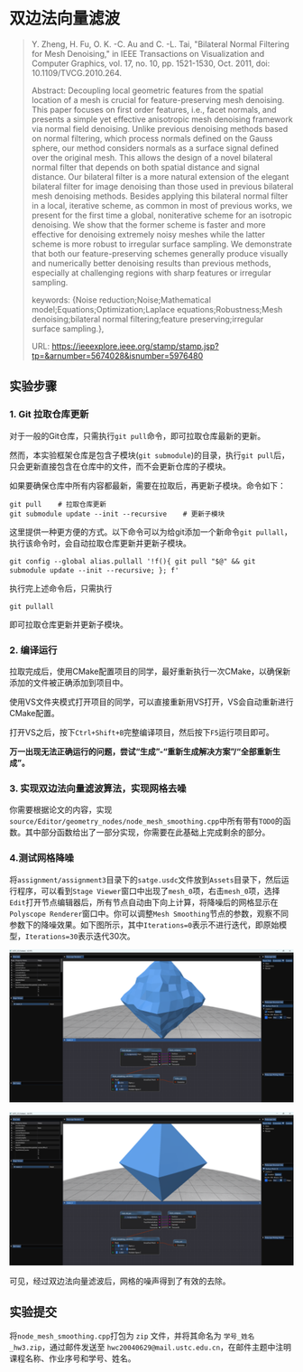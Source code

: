 # 双边法向量滤波

> Y. Zheng, H. Fu, O. K. -C. Au and C. -L. Tai, "Bilateral Normal Filtering for Mesh Denoising," in IEEE Transactions on Visualization and Computer Graphics, vol. 17, no. 10, pp. 1521-1530, Oct. 2011, doi: 10.1109/TVCG.2010.264.
> 
> Abstract: Decoupling local geometric features from the spatial location of a mesh is crucial for feature-preserving mesh denoising. This paper focuses on first order features, i.e., facet normals, and presents a simple yet effective anisotropic mesh denoising framework via normal field denoising. Unlike previous denoising methods based on normal filtering, which process normals defined on the Gauss sphere, our method considers normals as a surface signal defined over the original mesh. This allows the design of a novel bilateral normal filter that depends on both spatial distance and signal distance. Our bilateral filter is a more natural extension of the elegant bilateral filter for image denoising than those used in previous bilateral mesh denoising methods. Besides applying this bilateral normal filter in a local, iterative scheme, as common in most of previous works, we present for the first time a global, noniterative scheme for an isotropic denoising. We show that the former scheme is faster and more effective for denoising extremely noisy meshes while the latter scheme is more robust to irregular surface sampling. We demonstrate that both our feature-preserving schemes generally produce visually and numerically better denoising results than previous methods, especially at challenging regions with sharp features or irregular sampling.
> 
> keywords: {Noise reduction;Noise;Mathematical model;Equations;Optimization;Laplace equations;Robustness;Mesh denoising;bilateral normal filtering;feature preserving;irregular surface sampling.},
> 
> URL: https://ieeexplore.ieee.org/stamp/stamp.jsp?tp=&arnumber=5674028&isnumber=5976480




## 实验步骤

### 1. Git 拉取仓库更新

对于一般的Git仓库，只需执行`git pull`命令，即可拉取仓库最新的更新。

然而，本实验框架仓库是包含子模块(`git submodule`)的目录，执行`git pull`后，只会更新直接包含在仓库中的文件，而不会更新仓库的子模块。

如果要确保仓库中所有内容都最新，需要在拉取后，再更新子模块。命令如下：

```shell
git pull    # 拉取仓库更新
git submodule update --init --recursive    # 更新子模块
```

这里提供一种更方便的方式。以下命令可以为给git添加一个新命令`git pullall`，执行该命令时，会自动拉取仓库更新并更新子模块。

```shell
git config --global alias.pullall '!f(){ git pull "$@" && git submodule update --init --recursive; }; f'
```

执行完上述命令后，只需执行

```shell
git pullall
```

即可拉取仓库更新并更新子模块。

### 2. 编译运行

拉取完成后，使用CMake配置项目的同学，最好重新执行一次CMake，以确保新添加的文件被正确添加到项目中。

使用VS文件夹模式打开项目的同学，可以直接重新用VS打开，VS会自动重新进行CMake配置。

打开VS之后，按下`Ctrl+Shift+B`完整编译项目，然后按下`F5`运行项目即可。

**万一出现无法正确运行的问题，尝试“生成”-“重新生成解决方案”/“全部重新生成”。**

### 3. 实现双边法向量滤波算法，实现网格去噪

你需要根据论文的内容，实现`source/Editor/geometry_nodes/node_mesh_smoothing.cpp`中所有带有`TODO`的函数。其中部分函数给出了一部分实现，你需要在此基础上完成剩余的部分。

### 4.测试网格降噪

将`assignment/assignment3`目录下的`satge.usdc`文件放到`Assets`目录下，然后运行程序，可以看到`Stage Viewer`窗口中出现了`mesh_0`项，右击`mesh_0`项，选择`Edit`打开节点编辑器后，所有节点自动由下向上计算，将降噪后的网格显示在`Polyscope Renderer`窗口中。你可以调整`Mesh Smoothing`节点的参数，观察不同参数下的降噪效果。如下图所示，其中`Iterations=0`表示不进行迭代，即原始模型，`Iterations=30`表示迭代30次。

![image](../../images/assignment_3_1.png)

![image](../../images/assignment_3_2.png)

可见，经过双边法向量滤波后，网格的噪声得到了有效的去除。

## 实验提交

将`node_mesh_smoothing.cpp`打包为 `zip` 文件，并将其命名为 `学号_姓名_hw3.zip`，通过邮件发送至 `hwc20040629@mail.ustc.edu.cn`，在邮件主题中注明课程名称、作业序号和学号、姓名。



